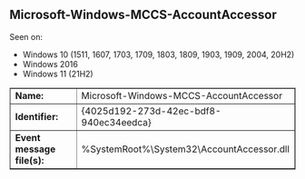 ## Microsoft-Windows-MCCS-AccountAccessor

Seen on:
* Windows 10 (1511, 1607, 1703, 1709, 1803, 1809, 1903, 1909, 2004, 20H2)
* Windows 2016
* Windows 11 (21H2)

<table border="1" class="docutils">
  <tbody>
    <tr>
      <td><b>Name:</b></td>
      <td>Microsoft-Windows-MCCS-AccountAccessor</td>
    </tr>
    <tr>
      <td><b>Identifier:</b></td>
      <td>{4025d192-273d-42ec-bdf8-940ec34eedca}</td>
    </tr>
    <tr>
      <td><b>Event message file(s):</b></td>
      <td>%SystemRoot%\System32\AccountAccessor.dll</td>
    </tr>
  </tbody>
</table>

&nbsp;

